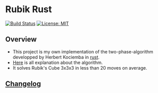 Rubik Rust
=======
[![Build Status](https://travis-ci.org/Vallium/rubik-rs.svg?branch=master)](https://travis-ci.org/Vallium/rubik-rs)
[![License: MIT](https://img.shields.io/badge/License-MIT-blue.svg)](https://opensource.org/licenses/MIT)

Overview
-------
- This project is my own implementation of the two-phase-algorithm developped by Herbert Kociemba in [rust](https://www.rust-lang.org/en-US/).
- [Here](http://kociemba.org/cube.htm) is all explanation about the algorithm.
- It solves Rubik's Cube 3x3x3 in less than 20 moves on average.

[Changelog](./CHANGELOG.md)
--------